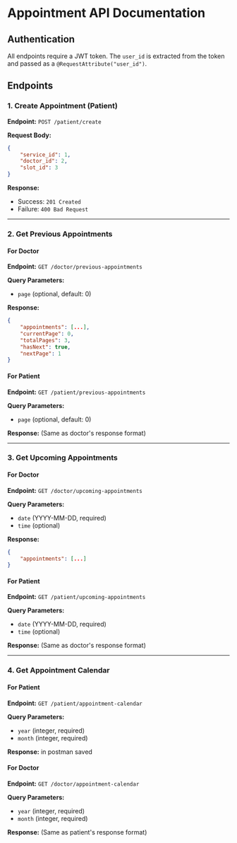 # Appointment API Documentation

## Authentication
All endpoints require a JWT token. The `user_id` is extracted from the token and passed as a `@RequestAttribute("user_id")`.

## Endpoints

### 1. Create Appointment (Patient)
**Endpoint:** `POST /patient/create`

**Request Body:**
```json
{
    "service_id": 1,
    "doctor_id": 2,
    "slot_id": 3
}
```

**Response:**
- Success: `201 Created`
- Failure: `400 Bad Request`

---

### 2. Get Previous Appointments
#### For Doctor
**Endpoint:** `GET /doctor/previous-appointments`

**Query Parameters:**
- `page` (optional, default: 0)

**Response:**
```json
{
    "appointments": [...],
    "currentPage": 0,
    "totalPages": 3,
    "hasNext": true,
    "nextPage": 1
}
```

#### For Patient
**Endpoint:** `GET /patient/previous-appointments`

**Query Parameters:**
- `page` (optional, default: 0)

**Response:**
(Same as doctor's response format)

---

### 3. Get Upcoming Appointments
#### For Doctor
**Endpoint:** `GET /doctor/upcoming-appointments`

**Query Parameters:**
- `date` (YYYY-MM-DD, required)
- `time` (optional)

**Response:**
```json
{
    "appointments": [...]
}
```

#### For Patient
**Endpoint:** `GET /patient/upcoming-appointments`

**Query Parameters:**
- `date` (YYYY-MM-DD, required)
- `time` (optional)

**Response:**
(Same as doctor's response format)

---

### 4. Get Appointment Calendar
#### For Patient
**Endpoint:** `GET /patient/appointment-calendar`

**Query Parameters:**
- `year` (integer, required)
- `month` (integer, required)

**Response:**
in postman saved

#### For Doctor
**Endpoint:** `GET /doctor/appointment-calendar`

**Query Parameters:**
- `year` (integer, required)
- `month` (integer, required)

**Response:**
(Same as patient's response format)

